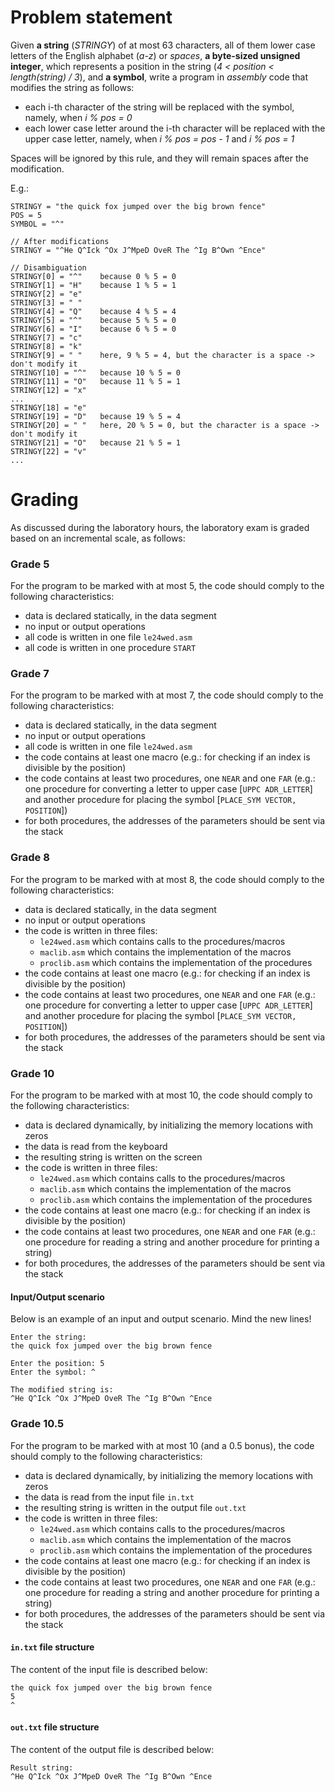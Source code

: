 # Problem statement

Given **a string** (*STRINGY*) of at most 63 characters, all of them lower case letters of the English alphabet (*a-z*) or *spaces*, **a byte-sized unsigned integer**, which represents a position in the string (*4 < position < length(string) / 3*), and **a symbol**, write a program in *assembly* code that modifies the string as follows:

- each i-th character of the string will be replaced with the symbol, namely, when *i % pos = 0*
- each lower case letter around the i-th character will be replaced with the upper case letter, namely, when *i % pos = pos - 1* and *i % pos = 1*

Spaces will be ignored by this rule, and they will remain spaces after the modification.

E.g.:

```
STRINGY = "the quick fox jumped over the big brown fence"
POS = 5
SYMBOL = "^"

// After modifications
STRINGY = "^He Q^Ick ^Ox J^MpeD OveR The ^Ig B^Own ^Ence"

// Disambiguation
STRINGY[0] = "^"    because 0 % 5 = 0
STRINGY[1] = "H"    because 1 % 5 = 1
STRINGY[2] = "e"    
STRINGY[3] = " "    
STRINGY[4] = "Q"    because 4 % 5 = 4
STRINGY[5] = "^"    because 5 % 5 = 0
STRINGY[6] = "I"    because 6 % 5 = 0
STRINGY[7] = "c"
STRINGY[8] = "k"
STRINGY[9] = " "    here, 9 % 5 = 4, but the character is a space -> don't modify it
STRINGY[10] = "^"   because 10 % 5 = 0
STRINGY[11] = "O"   because 11 % 5 = 1
STRINGY[12] = "x"
...
STRINGY[18] = "e"
STRINGY[19] = "D"   because 19 % 5 = 4
STRINGY[20] = " "   here, 20 % 5 = 0, but the character is a space -> don't modify it
STRINGY[21] = "O"   because 21 % 5 = 1
STRINGY[22] = "v"
...
```

# Grading

As discussed during the laboratory hours, the laboratory exam is graded based on an incremental scale, as follows:

### Grade 5
For the program to be marked with at most 5, the code should comply to the following characteristics:

- data is declared statically, in the data segment
- no input or output operations
- all code is written in one file `le24wed.asm`
- all code is written in one procedure `START`

### Grade 7
For the program to be marked with at most 7, the code should comply to the following characteristics:

- data is declared statically, in the data segment
- no input or output operations
- all code is written in one file `le24wed.asm`
- the code contains at least one macro (e.g.: for checking if an index is divisible by the position)
- the code contains at least two procedures, one `NEAR` and one `FAR` (e.g.: one procedure for converting a letter to upper case [`UPPC ADR_LETTER`] and another procedure for placing the symbol [`PLACE_SYM VECTOR, POSITION`])
- for both procedures, the addresses of the parameters should be sent via the stack

### Grade 8
For the program to be marked with at most 8, the code should comply to the following characteristics:

- data is declared statically, in the data segment
- no input or output operations
- the code is written in three files:
    - `le24wed.asm` which contains calls to the procedures/macros
    - `maclib.asm` which contains the implementation of the macros
    - `proclib.asm` which contains the implementation of the procedures
- the code contains at least one macro (e.g.: for checking if an index is divisible by the position)
- the code contains at least two procedures, one `NEAR` and one `FAR` (e.g.: one procedure for converting a letter to upper case [`UPPC ADR_LETTER`] and another procedure for placing the symbol [`PLACE_SYM VECTOR, POSITION`])
- for both procedures, the addresses of the parameters should be sent via the stack

### Grade 10
For the program to be marked with at most 10, the code should comply to the following characteristics:

- data is declared dynamically, by initializing the memory locations with zeros
- the data is read from the keyboard
- the resulting string is written on the screen
- the code is written in three files:
    - `le24wed.asm` which contains calls to the procedures/macros
    - `maclib.asm` which contains the implementation of the macros
    - `proclib.asm` which contains the implementation of the procedures
- the code contains at least one macro (e.g.: for checking if an index is divisible by the position)
- the code contains at least two procedures, one `NEAR` and one `FAR` (e.g.: one procedure for reading a string and another procedure for printing a string)
- for both procedures, the addresses of the parameters should be sent via the stack

#### Input/Output scenario
Below is an example of an input and output scenario. Mind the new lines!

```
Enter the string:
the quick fox jumped over the big brown fence

Enter the position: 5 
Enter the symbol: ^

The modified string is:
^He Q^Ick ^Ox J^MpeD OveR The ^Ig B^Own ^Ence
```

### Grade 10.5
For the program to be marked with at most 10 (and a 0.5 bonus), the code should comply to the following characteristics:

- data is declared dynamically, by initializing the memory locations with zeros
- the data is read from the input file `in.txt`
- the resulting string is written in the output file `out.txt`
- the code is written in three files:
    - `le24wed.asm` which contains calls to the procedures/macros
    - `maclib.asm` which contains the implementation of the macros
    - `proclib.asm` which contains the implementation of the procedures
- the code contains at least one macro (e.g.: for checking if an index is divisible by the position)
- the code contains at least two procedures, one `NEAR` and one `FAR` (e.g.: one procedure for reading a string and another procedure for printing a string)
- for both procedures, the addresses of the parameters should be sent via the stack

#### `in.txt` file structure
The content of the input file is described below:

```
the quick fox jumped over the big brown fence
5
^
```

#### `out.txt` file structure
The content of the output file is described below:

```
Result string:
^He Q^Ick ^Ox J^MpeD OveR The ^Ig B^Own ^Ence
```